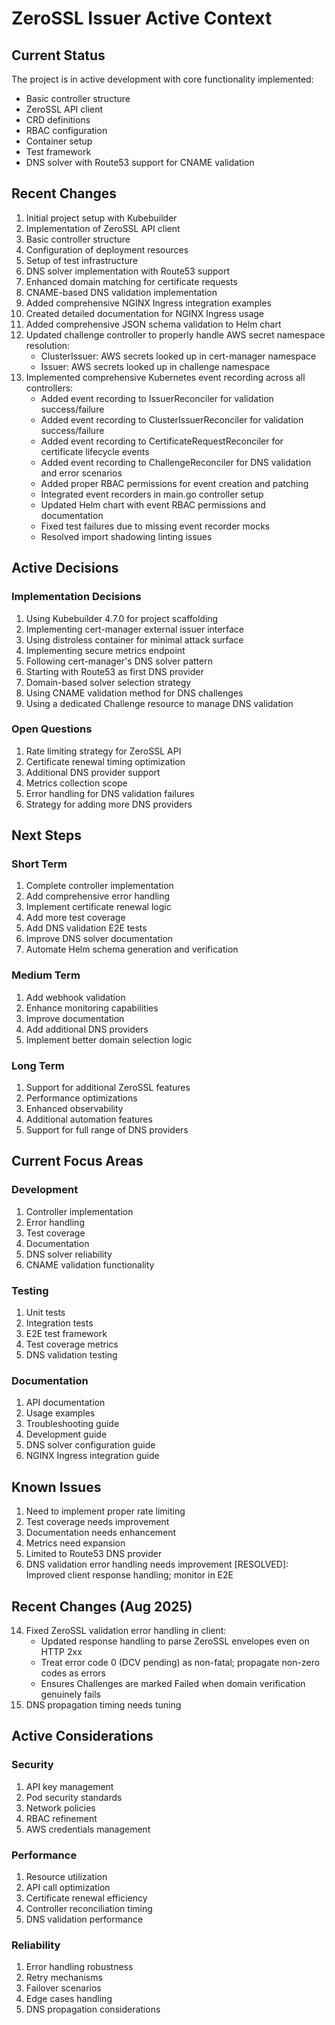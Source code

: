 # ZeroSSL Issuer Active Context

## Current Status
The project is in active development with core functionality implemented:
- Basic controller structure
- ZeroSSL API client
- CRD definitions
- RBAC configuration
- Container setup
- Test framework
- DNS solver with Route53 support for CNAME validation

## Recent Changes
1. Initial project setup with Kubebuilder
2. Implementation of ZeroSSL API client
3. Basic controller structure
4. Configuration of deployment resources
5. Setup of test infrastructure
6. DNS solver implementation with Route53 support
7. Enhanced domain matching for certificate requests
8. CNAME-based DNS validation implementation
9. Added comprehensive NGINX Ingress integration examples
10. Created detailed documentation for NGINX Ingress usage
11. Added comprehensive JSON schema validation to Helm chart
12. Updated challenge controller to properly handle AWS secret namespace resolution:
    - ClusterIssuer: AWS secrets looked up in cert-manager namespace
    - Issuer: AWS secrets looked up in challenge namespace
13. Implemented comprehensive Kubernetes event recording across all controllers:
    - Added event recording to IssuerReconciler for validation success/failure
    - Added event recording to ClusterIssuerReconciler for validation success/failure
    - Added event recording to CertificateRequestReconciler for certificate lifecycle events
    - Added event recording to ChallengeReconciler for DNS validation and error scenarios
    - Added proper RBAC permissions for event creation and patching
    - Integrated event recorders in main.go controller setup
    - Updated Helm chart with event RBAC permissions and documentation
    - Fixed test failures due to missing event recorder mocks
    - Resolved import shadowing linting issues

## Active Decisions

### Implementation Decisions
1. Using Kubebuilder 4.7.0 for project scaffolding
2. Implementing cert-manager external issuer interface
3. Using distroless container for minimal attack surface
4. Implementing secure metrics endpoint
5. Following cert-manager's DNS solver pattern
6. Starting with Route53 as first DNS provider
7. Domain-based solver selection strategy
8. Using CNAME validation method for DNS challenges
9. Using a dedicated Challenge resource to manage DNS validation

### Open Questions
1. Rate limiting strategy for ZeroSSL API
2. Certificate renewal timing optimization
3. Additional DNS provider support
4. Metrics collection scope
5. Error handling for DNS validation failures
6. Strategy for adding more DNS providers

## Next Steps

### Short Term
1. Complete controller implementation
2. Add comprehensive error handling
3. Implement certificate renewal logic
4. Add more test coverage
5. Add DNS validation E2E tests
6. Improve DNS solver documentation
7. Automate Helm schema generation and verification

### Medium Term
1. Add webhook validation
2. Enhance monitoring capabilities
3. Improve documentation
4. Add additional DNS providers
5. Implement better domain selection logic

### Long Term
1. Support for additional ZeroSSL features
2. Performance optimizations
3. Enhanced observability
4. Additional automation features
5. Support for full range of DNS providers

## Current Focus Areas

### Development
1. Controller implementation
2. Error handling
3. Test coverage
4. Documentation
5. DNS solver reliability
6. CNAME validation functionality

### Testing
1. Unit tests
2. Integration tests
3. E2E test framework
4. Test coverage metrics
5. DNS validation testing

### Documentation
1. API documentation
2. Usage examples
3. Troubleshooting guide
4. Development guide
5. DNS solver configuration guide
6. NGINX Ingress integration guide

## Known Issues
1. Need to implement proper rate limiting
2. Test coverage needs improvement
3. Documentation needs enhancement
4. Metrics need expansion
5. Limited to Route53 DNS provider
6. DNS validation error handling needs improvement [RESOLVED]: Improved client response handling; monitor in E2E

## Recent Changes (Aug 2025)
14. Fixed ZeroSSL validation error handling in client:
    - Updated response handling to parse ZeroSSL envelopes even on HTTP 2xx
    - Treat error code 0 (DCV pending) as non-fatal; propagate non-zero codes as errors
    - Ensures Challenges are marked Failed when domain verification genuinely fails
7. DNS propagation timing needs tuning

## Active Considerations

### Security
1. API key management
2. Pod security standards
3. Network policies
4. RBAC refinement
5. AWS credentials management

### Performance
1. Resource utilization
2. API call optimization
3. Certificate renewal efficiency
4. Controller reconciliation timing
5. DNS validation performance

### Reliability
1. Error handling robustness
2. Retry mechanisms
3. Failover scenarios
4. Edge cases handling
5. DNS propagation considerations 